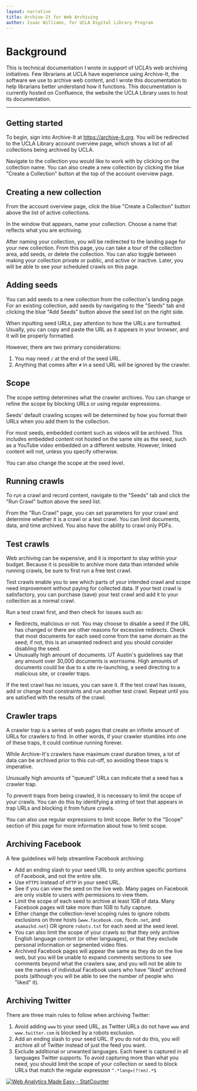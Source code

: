 ```yaml
---
layout: narrative
title: Archive-It for Web Archiving
author: Isaac Williams, for UCLA Digital Library Program
---
```



# Background

This is technical documentation I wrote in support of UCLA’s web archiving initiatives. Few librarians at UCLA have experience using Archive-It, the software we use to archive web content, and I wrote this documentation to help librarians better understand how it functions. This documentation is currently hosted on Confluence, the website the UCLA Library uses to host its documentation.

---

## Getting started

To begin, sign into Archive-It at https://archive-it.org. You will be redirected to the UCLA Library account overview page, which shows a list of all collections being archived by UCLA.

Navigate to the collection you would like to work with by clicking on the collection name. You can also create a new collection by clicking the blue "Create a Collection" button at the top of the account overview page.

## Creating a new collection

From the account overview page, click the blue "Create a Collection" button above the list of active collections.

In the window that appears, name your collection. Choose a name that reflects what you are archiving.

After naming your collection, you will be redirected to the landing page for your new collection. From this page, you can take a tour of the collection area, add seeds, or delete the collection. You can also toggle between making your collection private or public, and active or inactive. Later, you will be able to see your scheduled crawls on this page.

## Adding seeds

You can add seeds to a new collection from the collection's landing page. For an existing collection, add seeds by navigating to the "Seeds" tab and clicking the blue "Add Seeds" button above the seed list on the right side.

When inputting seed URLs, pay attention to how the URLs are formatted. Usually, you can copy and paste the URL as it appears in your browser, and it will be properly formatted.

However, there are two primary considerations:
1. You may need ``/`` at the end of the seed URL.
2. Anything that comes after ``#`` in a seed URL will be ignored by the crawler.

## Scope

The scope setting determines what the crawler archives. You can change or refine the scope by blocking URLs or using regular expressions.

Seeds' default crawling scopes will be determined by how you format their URLs when you add them to the collection.

For most seeds, embedded content such as videos will be archived. This includes embedded content not hosted on the same site as the seed, such as a YouTube video embedded on a different website. However, linked content will not, unless you specify otherwise.

You can also change the scope at the seed level.

## Running crawls

To run a crawl and record content, navigate to the "Seeds" tab and click the "Run Crawl" button above the seed list.

From the "Run Crawl" page, you can set parameters for your crawl and determine whether it is a crawl or a test crawl. You can limit documents, data, and time archived. You also have the ability to crawl only PDFs.

## Test crawls

Web archiving can be expensive, and it is important to stay within your budget. Because it is possible to archive more data than intended while running crawls, be sure to first run a free test crawl.

Test crawls enable you to see which parts of your intended crawl and scope need improvement without paying for collected data. If your test crawl is satisfactory, you can purchase (save) your test crawl and add it to your collection as a normal crawl.

Run a test crawl first, and then check for issues such as:

- Redirects, malicious or not. You may choose to disable a seed if the URL has changed or there are other reasons for excessive redirects. Check that most documents for each seed come from the same domain as the seed; if not, this is an unwanted redirect and you should consider disabling the seed.
- Unusually high amount of documents. UT Austin's guidelines say that any amount over 30,000 documents is worrisome. High amounts of documents could be due to a site re-launching, a seed directing to a malicious site, or crawler traps.

If the test crawl has no issues, you can save it. If the test crawl has issues, add or change host constraints and run another test crawl. Repeat until you are satisfied with the results of the crawl.

## Crawler traps

A crawler trap is a series of web pages that create an infinite amount of URLs for crawlers to find. In other words, if your crawler stumbles into one of these traps, it could continue running forever.

While Archive-It's crawlers have maximum crawl duration times, a lot of data can be archived prior to this cut-off, so avoiding these traps is imperative.

Unusually high amounts of "queued" URLs can indicate that a seed has a crawler trap.

To prevent traps from being crawled, it is necessary to limit the scope of your crawls. You can do this by identifying a string of text that appears in trap URLs and blocking it from future crawls.

You can also use regular expressions to limit scope. Refer to the "Scope" section of this page for more information about how to limit scope.

## Archiving Facebook

A few guidelines will help streamline Facebook archiving:

- Add an ending slash to your seed URL to only archive specific portions of Facebook, and not the entire site.
- Use `HTTPS` instead of `HTTP` in your seed URL.
- See if you can view the seed on the live web. Many pages on Facebook are only visible to users with permissions to view them.
- Limit the scope of each seed to archive at least 1GB of data. Many Facebook pages will take more than 1GB to fully capture.
- Either change the collection-level scoping rules to ignore robots exclusions on three hosts (`www.facebook.com`, `fbcdn.net`, and `akamaihd.net`) OR ignore `robots.txt` for each seed at the seed level.
- You can also limit the scope of your crawls so that they only archive English language content (or other languages), or that they exclude personal information or segmented video files.
- Archived Facebook pages will appear the same as they do on the live web, but you will be unable to expand comments sections to see comments beyond what the crawlers saw, and you will not be able to see the names of individual Facebook users who have "liked" archived posts (although you will be able to see the number of people who "liked" it).

## Archiving Twitter

There are three main rules to follow when archiving Twitter:

1. Avoid adding `www` to your seed URL, as Twitter URLs do not have `www` and `www.twitter.com` is blocked by a robots exclusion.
2. Add an ending slash to your seed URL. If you do not do this, you will archive all of Twitter instead of just the feed you want.
3. Exclude additional or unwanted languages. Each tweet is captured in all languages Twitter supports. To avoid capturing more than what you need, you should limit the scope of your collection or seed to block URLs that match the regular expression ``^.*lang=(?!en).*$``

<!-- Default Statcounter code for Isawil.github.io
https://isawil.github.io -->
<script type="text/javascript">
var sc_project=11863955;
var sc_invisible=1;
var sc_security="f1c0a47a";
</script>
<script type="text/javascript"
src="https://www.statcounter.com/counter/counter.js"
async></script>
<noscript><div class="statcounter"><a title="Web Analytics
Made Easy - StatCounter" href="https://statcounter.com/"
target="_blank"><img class="statcounter"
src="https://c.statcounter.com/11863955/0/f1c0a47a/1/"
alt="Web Analytics Made Easy -
StatCounter"></a></div></noscript>
<!-- End of Statcounter Code -->
